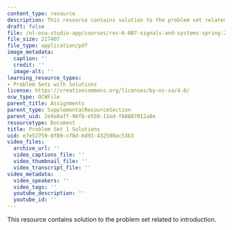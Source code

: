 ```yaml
---
content_type: resource
description: This resource contains solution to the problem set related to introduction.
draft: false
file: /ol-ocw-studio-app/courses/res-6-007-signals-and-systems-spring-2011/e7e527598f89cf8dbd91432500ac53b3_MITRES_6_007S11_hw01_sol.pdf
file_size: 217407
file_type: application/pdf
image_metadata:
  caption: ''
  credit: ''
  image-alt: ''
learning_resource_types:
- Problem Sets with Solutions
license: https://creativecommons.org/licenses/by-nc-sa/4.0/
ocw_type: OCWFile
parent_title: Assignments
parent_type: SupplementalResourceSection
parent_uid: 2e9a8aff-96f8-e559-11ed-fb8887012a8e
resourcetype: Document
title: Problem Set 1 Solutions
uid: e7e52759-8f89-cf8d-bd91-432500ac53b3
video_files:
  archive_url: ''
  video_captions_file: ''
  video_thumbnail_file: ''
  video_transcript_file: ''
video_metadata:
  video_speakers: ''
  video_tags: ''
  youtube_description: ''
  youtube_id: ''
---
```

This resource contains solution to the problem set related to introduction.